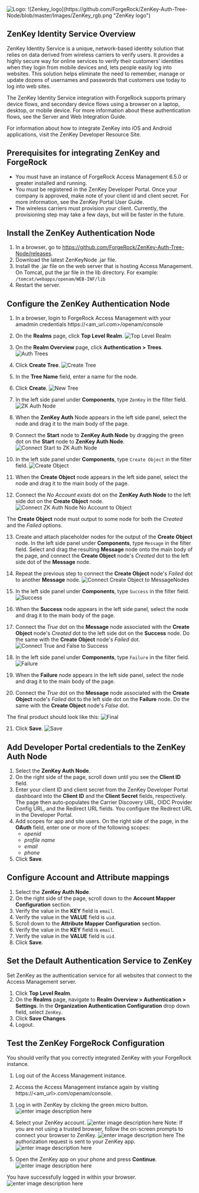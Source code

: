 
![Logo: !\[Zenkey_logo\](https://github.com/ForgeRock/ZenKey-Auth-Tree-Node/blob/master/Images/ZenKey_rgb.png "ZenKey logo")](Images/ZenKey_rgb.png)

## ZenKey Identity Service Overview
ZenKey Identity Service is a unique, network-based identity solution that relies on data derived from wireless carriers to verify users. It provides a highly secure way for online services to verify their customers’ identities when they login from mobile devices and, lets people easily log into websites. This solution helps eliminate the need to remember, manage or update dozens of usernames and passwords that customers use today to log into web sites.

The ZenKey Identity Service integration with ForgeRock supports primary device flows, and secondary device flows using a browser on a laptop, desktop, or mobile device. For more information about these authentication flows, see the Server and Web Integration Guide.

For information about how to integrate ZenKey into iOS and Android applications, visit the ZenKey Developer Resource Site.

## Prerequisites for integrating ZenKey and ForgeRock
* You must have an instance of ForgeRock Access Management 6.5.0 or greater installed and running.
* You must be registered in the ZenKey Developer Portal. Once your company is approved, make note of your client id and client secret. For more information, see the ZenKey Portal User Guide.
* The wireless carriers must provision your client. Currently, the provisioning step may take a few days, but will be faster in the future.

## Install the ZenKey Authentication Node
1. In a browser, go to https://github.com/ForgeRock/ZenKey-Auth-Tree-Node/releases.
2. Download the latest ZenKeyNode .jar file.
3. Install the .jar file on the web server that is hosting Access Management. On Tomcat, put the jar file in the lib directory. For example: ```/tomcat/webapps/openam/WEB-INF/lib```
4. Restart the server.

## Configure the ZenKey Authentication Node
1. In a browser, login to ForgeRock Access Management with your amadmin credentials
https://<am_url.com>/openam/console

2. On the **Realms** page, click **Top Level Realm**.
![Top Level Realm](Images/Step2TopLevelRealm.png)

3. On the **Realm Overview** page, click **Authentication > Trees**.
![Auth Trees](Images/Step3AuthTrees.png)

4. Click **Create Tree**.
![Create Tree](Images/Step4CreateTree.png)

5. In the **Tree Name** field, enter a name for the node.

6. Click **Create**.
![New Tree](Images/Step6NewTree.png)

7. In the left side panel under **Components**, type ``ZenKey`` in the filter field.
![ZK Auth Node](Images/Step7ZKAuthNode.png)

8. When the **ZenKey Auth** Node appears in the left side panel, select the node and drag it to the main body of the page.

9. Connect the **Start** node to **ZenKey Auth Node** by dragging the green dot on the **Start** node to **ZenKey Auth Node**.
![Connect Start to ZK Auth Node](Images/Step9ConnectStart-ZKAuthNode.png)

10. In the left side panel under **Components**, type ``Create Object`` in the filter field.
![Create Object](Images/Step10CreateObject.png)

11. When the **Create Object** node appears in the left side panel, select the node and drag it to the main body of the page.

12. Connect the *No Account exists* dot on the **ZenKey Auth Node** to the left side dot on the **Create Object** node.
![Connect ZK Auth Node No Account to Object](Images/Step12ConnectNoAccount-CreateObject.png)

The **Create Object** node must output to some node for both the *Created* and the *Failed* options.

13. Create and attach placeholder nodes for the output of the **Create Object** node. In the left side panel under **Components**, type ``Message`` in the filter field. Select and drag the resulting **Message** node onto the main body of the page, and connect the **Create Object** node's *Created* dot to the left side dot of the **Message** node.

14. Repeat the previous step to connect the **Create Object** node's *Failed* dot to another **Message** node.
![Connect Create Object to MessageNodes](Images/Step14ConnectCreateObject-MessageNodes.png)

15. In the left side panel under **Components**, type ``Success`` in the filter field.
![Success](Images/Step15Success.png)

16. When the **Success** node appears in the left side panel, select the node and drag it to the main body of the page.

17. Connect the *True* dot on the **Message** node associated with the **Create Object** node's *Created* dot to the left side dot on the **Success** node. Do the same with the **Create Object** node's *Failed* dot.
![Connect True and False to Success](Images/Step17ConnectTrueFalse-Success.png)

18. In the left side panel under **Components**, type ``Failure`` in the filter field.
![Failure](Images/Step18Failure.png)

19. When the **Failure** node appears in the left side panel, select the node and drag it to the main body of the page.

20. Connect the *True* dot on the **Message** node associated with the **Create Object** node's *Failed* dot to the left side dot on the **Failure** node. Do the same with the **Create Object** node's *False* dot.

The final product should look like this:
![Final](Images/Step20Final.png)

21. Click **Save**.
![Save](Images/Step21Save.png)

## Add Developer Portal credentials to the ZenKey Auth Node
1. Select the **ZenKey Auth Node**.
2. On the right side of the page, scroll down until you see the **Client ID** field.
3. Enter your client ID and client secret from the ZenKey Developer Portal dashboard into the **Client ID** and the **Client Secret** fields, respectively. The page then auto-populates the Carrier Discovery URL, OIDC Provider Config URL, and the Redirect URL fields. You configure the Redirect URL in the Developer Portal.
4. Add scopes for app and site users. On the right side of the page, in the **OAuth** field, enter one or more of the following scopes:
	* *openid*
	* *profile name*
	* *email*
	* *phone*
5. Click **Save**.

## Configure Account and Attribute mappings
1. Select the **ZenKey Auth Node**.
2. On the right side of the page, scroll down to the **Account Mapper Configuration** section.
3. Verify the value in the **KEY** field is `email`.
4. Verify the value in the **VALUE** field is `uid`.
5. Scroll down to the **Attribute Mapper Configuration** section.
6. Verify the value in the **KEY** field is `email`.
7. Verify the value in the **VALUE** field is `uid`.
8. Click **Save**.

## Set the Default Authentication Service to ZenKey
Set ZenKey as the authentication service for all websites that connect to the Access Management server.

1. Click **Top Level Realm**.
2. On the **Realms** page, navigate to **Realm Overview > Authentication > Settings**.
In the **Organization Authentication Configuration** drop down field, select ``ZenKey``.
3. Click **Save Changes**.
4. Logout.

## Test the ZenKey ForgeRock Configuration
You should verify that you correctly integrated ZenKey with your ForgeRock instance.

1. Log out of the Access Management instance.

2. Access the Access Management instance again by visiting https://<am_url>.com/openam/console.

3. Log in with ZenKey by clicking the green micro button.
![enter image description here](Images/Test_ZK_FR_ConfigStep2.png)

3. Select your ZenKey account.
![enter image description here](Images/Test_ZK_FR_ConfigStep3.png)
Note: If you are not using a trusted browser, follow the on-screen prompts to connect your browser to ZenKey.
![enter image description here](Images/Test_ZK_FR_ConfigStep4a.png)
The authorization request is sent to your ZenKey app.
![enter image description here](Images/Test_ZK_FR_ConfigStep4b.png)

4. Open the ZenKey app on your phone and press **Continue**.
![enter image description here](Images/Test_ZK_FR_ConfigStep4c.png)

You have successfully logged in within your browser.
![enter image description here](Images/Test_ZK_FR_ConfigStep5.png)